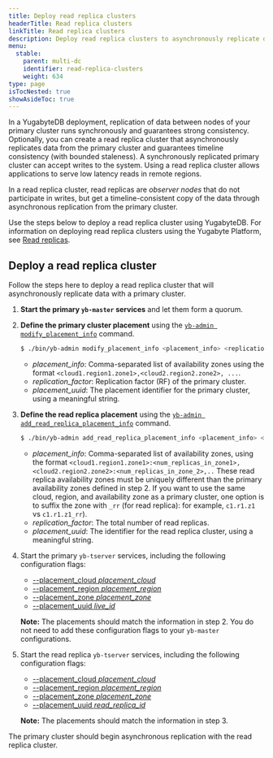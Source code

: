 ```yaml
---
title: Deploy read replica clusters
headerTitle: Read replica clusters
linkTitle: Read replica clusters
description: Deploy read replica clusters to asynchronously replicate data from the primary cluster and guarantee timeline consistency.
menu:
  stable:
    parent: multi-dc
    identifier: read-replica-clusters
    weight: 634
type: page
isTocNested: true
showAsideToc: true
---
```


In a YugabyteDB deployment, replication of data between nodes of your primary cluster runs synchronously and guarantees strong consistency. Optionally, you can create a read replica cluster that asynchronously replicates data from the primary cluster and guarantees timeline consistency (with bounded staleness). A synchronously replicated primary cluster can accept writes to the system. Using a read replica cluster allows applications to serve low latency reads in remote regions.

In a read replica cluster, read replicas are _observer nodes_ that do not participate in writes, but get a timeline-consistent copy of the data through asynchronous replication from the primary cluster.

Use the steps below to deploy a read replica cluster using YugabyteDB. For information on deploying read replica clusters using the Yugabyte Platform, see [Read replicas](../../../yugabyte-platform/create-deployments/read-replicas/).

## Deploy a read replica cluster

Follow the steps here to deploy a read replica cluster that will asynchronously replicate data with a primary cluster.

1. **Start the primary `yb-master` services** and let them form a quorum.
2. **Define the primary cluster placement** using the [`yb-admin modify_placement_info`](../../../admin/yb-admin/#modify-placement-info) command.

    ```sh
    $ ./bin/yb-admin modify_placement_info <placement_info> <replication_factor> [placement_uuid]
    ```

    - *placement_info*: Comma-separated list of availability zones using the format `<cloud1.region1.zone1>,<cloud2.region2.zone2>, ...`.
    - *replication_factor*: Replication factor (RF) of the primary cluster.
    - *placement_uuid*: The placement identifier for the primary cluster, using a meaningful string.

3. **Define the read replica placement** using the [`yb-admin add_read_replica_placement_info`](../../../admin/yb-admin/#add-read-replica-placement-info) command.

    ```sh
    $ ./bin/yb-admin add_read_replica_placement_info <placement_info> <replication_factor> [placement_uuid]
    ```

    - *placement_info*: Comma-separated list of availability zones, using the format `<cloud1.region1.zone1>:<num_replicas_in_zone1>,<cloud2.region2.zone2>:<num_replicas_in_zone_2>,..` These read replica availability zones must be uniquely different than the primary availability zones defined in step 2. If you want to use the same cloud, region, and availability zone as a primary cluster, one option is to suffix the zone with `_rr` (for read replica): for example, `c1.r1.z1` vs `c1.r1.z1_rr`).
    - *replication_factor*: The total number of read replicas.
    - *placement_uuid*: The identifier for the read replica cluster, using a meaningful string.

4. Start the primary `yb-tserver` services, including the following configuration flags:

   - [--placement_cloud *placement_cloud*](../../../reference/configuration/yb-tserver/#placement-cloud)
   - [--placement_region *placement_region*](../../../reference/configuration/yb-tserver/#placement-region)
   - [--placement_zone *placement_zone*](../../../reference/configuration/yb-tserver/#placement-zone)
   - [--placement_uuid *live_id*](../../../reference/configuration/yb-tserver/#placement-uuid)

    **Note:** The placements should match the information in step 2. You do not need to add these configuration flags to your `yb-master` configurations.

5. Start the read replica `yb-tserver` services, including the following configuration flags:

   - [--placement_cloud *placement_cloud*](../../../reference/configuration/yb-tserver/#placement-cloud)
   - [--placement_region *placement_region*](../../../reference/configuration/yb-tserver/#placement-region)
   - [--placement_zone *placement_zone*](../../../reference/configuration/yb-tserver/#placement-zone)
   - [--placement_uuid *read_replica_id*](../../../reference/configuration/yb-tserver/#placement-uuid)

    **Note:** The placements should match the information in step 3.

The primary cluster should begin asynchronous replication with the read replica cluster.
